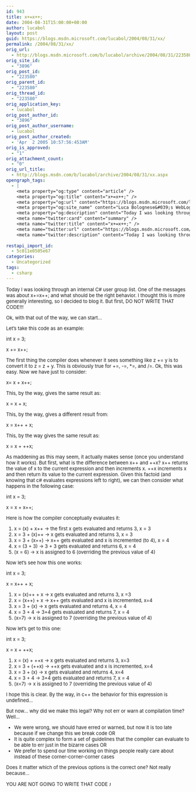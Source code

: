 ```yaml
---
id: 943
title: x+=x++;
date: 2004-08-31T15:00:00+00:00
author: lucabol
layout: post
guid: https://blogs.msdn.microsoft.com/lucabol/2004/08/31/xx/
permalink: /2004/08/31/xx/
orig_url:
  - http://blogs.msdn.microsoft.com/b/lucabol/archive/2004/08/31/223580.aspx
orig_site_id:
  - "3896"
orig_post_id:
  - "223580"
orig_parent_id:
  - "223580"
orig_thread_id:
  - "223580"
orig_application_key:
  - lucabol
orig_post_author_id:
  - "3896"
orig_post_author_username:
  - lucabol
orig_post_author_created:
  - 'Apr  2 2005 10:57:56:453AM'
orig_is_approved:
  - "1"
orig_attachment_count:
  - "0"
orig_url_title:
  - http://blogs.msdn.com/b/lucabol/archive/2004/08/31/xx.aspx
opengraph_tags:
  - |
    <meta property="og:type" content="article" />
    <meta property="og:title" content="x+=x++;" />
    <meta property="og:url" content="https://blogs.msdn.microsoft.com/lucabol/2004/08/31/xx/" />
    <meta property="og:site_name" content="Luca Bolognese&#039;s WebLog" />
    <meta property="og:description" content="Today I was looking through an internal C# user group list. One of the messages was about x+=x++; and what should be the right behavior. I thought this is more generally interesting, so I decided to blog it. But first, DO NOT WRITE THAT CODE!!! Ok, with that out of the way, we can start…..." />
    <meta name="twitter:card" content="summary" />
    <meta name="twitter:title" content="x+=x++;" />
    <meta name="twitter:url" content="https://blogs.msdn.microsoft.com/lucabol/2004/08/31/xx/" />
    <meta name="twitter:description" content="Today I was looking through an internal C# user group list. One of the messages was about x+=x++; and what should be the right behavior. I thought this is more generally interesting, so I decided to blog it. But first, DO NOT WRITE THAT CODE!!! Ok, with that out of the way, we can start…..." />
    
restapi_import_id:
  - 5c011e0505e67
categories:
  - Uncategorized
tags:
  - csharp
---
```

 <font size="2"></p> 

<p>
  Today I was looking through an internal C# user group list. One of the messages was about x+=x++; and what should be the right behavior. I thought this is more generally interesting, so I decided to blog it. But first, DO NOT WRITE THAT CODE!!!
</p>

<p>
  Ok, with that out of the way, we can start…
</p>

<p>
  Let’s take this code as an example:
</p>

<p>
  int x = 3;
</p>

<p>
  x += x++;
</p>

<p>
  The first thing the compiler does whenever it sees something like z += y is to convert it to z = z + y. This is obviously true for +=, -=, *=, and /=. Ok, this was easy. Now we have just to consider:
</p>

<p>
  x= x + x++;
</p>

<p>
  This, by the way, gives the same result as:
</p>

<p>
  x = x + x;
</p>

<p>
  This, by the way, gives a different result from:
</p>

<p>
  x = x++ + x;
</p>

<p>
  This, by the way gives the same result as:
</p>

<p>
  x = x + ++x;
</p>

<p>
  As maddening as this may seem, it actually makes sense (once you understand how it works). But first, what is the difference between x++ and ++x? x++ returns the value of x to the current expression and then increments x. ++x increments x and then return its value to the current expression. Given this factoid (and knowing that c# evaluates expressions left to right), we can then consider what happens in the following case:
</p>

<p>
  int x = 3;
</p>

<p>
  x = x + x++;
</p>

<p>
  Here is how the compiler conceptually evaluates it:
</p>

<ol>
  <li>
    x = (x) + x++ -> the first x gets evaluated and returns 3, x = 3
  </li>
  <li>
    x = 3 + (x)++ -> x gets evaluated and returns 3, x = 3
  </li>
  <li>
    x = 3 + (x++) -> x++ gets evaluated and x is incremented (to 4), x = 4
  </li>
  <li>
    x = (3 + 3) -> 3 + 3 gets evaluated and returns 6, x = 4
  </li>
  <li>
    (x = 6) -> x is assigned to 6 (overriding the previous value of 4)
  </li>
</ol>

<p>
  Now let’s see how this one works:
</p>

<p>
  int x = 3;
</p>

<p>
  x = x++ + x;
</p>

<ol>
  <li>
    x = (x)++ + x -> x gets evaluated and returns 3, x =3
  </li>
  <li>
    x = (x++) + x -> x++ gets evaluated and x is incremented, x=4
  </li>
  <li>
    x = 3 + (x) -> x gets evaluated and returns 4, x = 4
  </li>
  <li>
    x = 3 + 4 -> 3+4 gets evaluated and returns 7, x = 4
  </li>
  <li>
    (x=7) -> x is assigned to 7 (overriding the previous value of 4)
  </li>
</ol>

<p>
  Now let’s get to this one:
</p>

<p>
  int x = 3;
</p>

<p>
  x = x + ++x;
</p>

<ol>
  <li>
    x = (x) + ++x -> x gets evaluated and returns 3, x=3
  </li>
  <li>
    x = 3 + (++x) -> ++x gets evaluated and x is incremented, x=4
  </li>
  <li>
    x = 3 + (x) -> x gets evaluated and returns 4, x=4
  </li>
  <li>
    x = 3 + 4 -> 3+4 gets evaluated and returns 7, x = 4
  </li>
  <li>
    (x=7) -> x is assigned to 7 (overriding the previous value of 4)
  </li>
</ol>

<p>
  I hope this is clear. By the way, in c++ the behavior for this expression is undefined…
</p>

<p>
  But now… why did we make this legal? Why not err or warn at compilation time? Well…
</p>

<ul>
  <li>
    We were wrong, we should have erred or warned, but now it is too late because if we change this we break code OR
  </li>
  <li>
    It is quite complex to form a set of guidelines that the compiler can evaluate to be able to err just in the bizarre cases OR
  </li>
  <li>
    We prefer to spend our time working on things people really care about instead of these corner-corner-corner cases
  </li>
</ul>

<p>
  Does it matter which of the previous options is the correct one? Not really because…
</p>

<p>
  YOU ARE NOT GOING TO WRITE THAT CODE </font><font face="Wingdings" size="2">J</p> 
  
  <p>
    </font>
  </p>